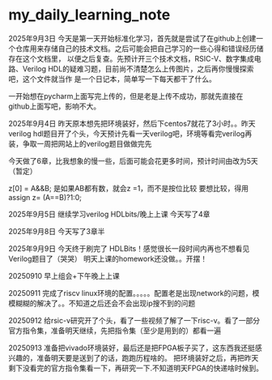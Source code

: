 ﻿# my_daily_learning_note

2025年9月3日
今天是第一天开始标准化学习，首先就是尝试了在github上创建一个仓库用来存储自己的技术文档。之后可能会把自己学习的一些心得和错误经历储存在这个文档里，
以便之后复查。先预计开三个技术文档，RSIC-V、数字集成电路、Verilog HDL的疑难习题，目前尚不清楚怎么上传图片，之后再你慢慢探索吧，这个文件就当作
是一个日记本，简单写一下每天都干了什么。

一开始想在pycharm上面写完上传的，但是老是上传不成功，那就先直接在github上面写吧，影响不大。

2025年9月4日
昨天原本想先把环境装好，然后下centos7就花了3小时。。昨天verilog hdl题目开了个头，今天预计先看一天verilog吧，环境等看完verilog再装，争取一周把网站上的verilog题目做做完先

今天做了6章，比我想象的慢一些，后面可能会花更多时间，预计时间由改为5天（暂定）

z[0] = A&&B; 是如果AB都有数，就会z =1，而不是按位比较
要想比较，得用assign z= (A==B)?1:0;

2025年9月5日
继续学习verilog HDLbits/晚上上课
今天写了4章


2025年9月8日
今天写了3章半

2025年9月9日
今天终于刷完了 HDLBits！感觉很长一段时间内再也不想看见Verilog题目了（哭哭）
明天上课的homework还没做。。开摆！


20250910  早上组会+下午晚上上课

20250911 完成了riscv linux环境的配置。。。。。配置老是出现network的问题，模模糊糊的解决了。。不知道之后还会不会出现ip搜不到的问题

20250912 给rsic-v研究开了个头，看了一些视频了解了一下risc-v。看了一部分官方指令集，准备明天继续，先把指令集（至少是用到的）都看一遍

20250913 准备把vivado环境装好，最后还是把FPGA板子买了，这东西我还挺感兴趣的，准备明天要是送到了的话，跑跑历程啥的。  把环境装好之后，再把昨天剩下没看完的官方指令集看一下，再研究一下.不知道明天FPGA的快递啥时候到。


